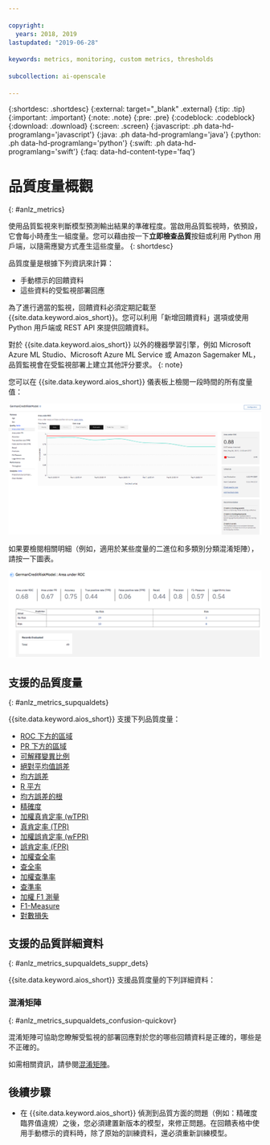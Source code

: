 ```yaml
---

copyright:
  years: 2018, 2019
lastupdated: "2019-06-28"

keywords: metrics, monitoring, custom metrics, thresholds

subcollection: ai-openscale

---
```


{:shortdesc: .shortdesc}
{:external: target="_blank" .external}
{:tip: .tip}
{:important: .important}
{:note: .note}
{:pre: .pre}
{:codeblock: .codeblock}
{:download: .download}
{:screen: .screen}
{:javascript: .ph data-hd-programlang='javascript'}
{:java: .ph data-hd-programlang='java'}
{:python: .ph data-hd-programlang='python'}
{:swift: .ph data-hd-programlang='swift'}
{:faq: data-hd-content-type='faq'}

# 品質度量概觀
{: #anlz_metrics}

使用品質監視來判斷模型預測輸出結果的準確程度。當啟用品質監視時，依預設，它會每小時產生一組度量。您可以藉由按一下**立即檢查品質**按鈕或利用 Python 用戶端，以隨需應變方式產生這些度量。
{: shortdesc}

品質度量是根據下列資訊來計算：

- 手動標示的回饋資料
- 這些資料的受監視部署回應

為了進行適當的監視，回饋資料必須定期記載至 {{site.data.keyword.aios_short}}。您可以利用「新增回饋資料」選項或使用 Python 用戶端或 REST API 來提供回饋資料。

對於 {{site.data.keyword.aios_short}} 以外的機器學習引擎，例如 Microsoft Azure ML Studio、Microsoft Azure ML Service 或 Amazon Sagemaker ML，品質監視會在受監視部署上建立其他評分要求。
{: note}

您可以在 {{site.data.keyword.aios_short}} 儀表板上檢閱一段時間的所有度量值：

![品質度量圖表，顯示區域的漂移低於 ROC](images/quality_metrics_001.png)


如果要檢閱相關明細（例如，適用於某些度量的二進位和多類別分類混淆矩陣），請按一下圖表。

![品質度量的明細表](images/quality_metrics_002.png)

## 支援的品質度量
{: #anlz_metrics_supqualdets}

{{site.data.keyword.aios_short}} 支援下列品質度量：

- [ROC 下方的區域](https://test.cloud.ibm.com/docs/services/ai-openscale?topic=ai-openscale-quality_roc)
- [PR 下方的區域](https://test.cloud.ibm.com/docs/services/ai-openscale?topic=ai-openscale-quality-area-pr)
- [可解釋變異比例](https://test.cloud.ibm.com/docs/services/ai-openscale?topic=ai-openscale-quality_var)
- [絕對平均值誤差](https://test.cloud.ibm.com/docs/services/ai-openscale?topic=ai-openscale-quality_abserror)
- [均方誤差](https://test.cloud.ibm.com/docs/services/ai-openscale?topic=ai-openscale-quality_squerror)
- [R 平方](https://test.cloud.ibm.com/docs/services/ai-openscale?topic=ai-openscale-quality_r_squared)
- [均方誤差的根](https://test.cloud.ibm.com/docs/services/ai-openscale?topic=ai-openscale-supqualdets_squ_errors_mean)
- [精確度](https://test.cloud.ibm.com/docs/services/ai-openscale?topic=ai-openscale-accuracy-opener)
- [加權真肯定率 (wTPR)](https://test.cloud.ibm.com/docs/services/ai-openscale?topic=ai-openscale-quality-wtpr)
- [真肯定率 (TPR)](https://test.cloud.ibm.com/docs/services/ai-openscale?topic=ai-openscale-quality_tpr)
- [加權誤肯定率 (wFPR)](https://test.cloud.ibm.com/docs/services/ai-openscale?topic=ai-openscale-quality_wfpr_weighted)
- [誤肯定率 (FPR)](https://test.cloud.ibm.com/docs/services/ai-openscale?topic=ai-openscale-quality_fpr_false)
- [加權查全率](https://test.cloud.ibm.com/docs/services/ai-openscale?topic=ai-openscale-quality_weighted_recall)
- [查全率](https://test.cloud.ibm.com/docs/services/ai-openscale?topic=ai-openscale-quality_recall)
- [加權查準率](https://test.cloud.ibm.com/docs/services/ai-openscale?topic=ai-openscale-quality_wgth_prec)
- [查準率](https://test.cloud.ibm.com/docs/services/ai-openscale?topic=ai-openscale-quality_precision)
- [加權 F1 測量](https://test.cloud.ibm.com/docs/services/ai-openscale?topic=ai-openscale-quality_wght_f1-measure)
- [F1-Measure](https://test.cloud.ibm.com/docs/services/ai-openscale?topic=ai-openscale-quality_f1-measr)
- [對數損失](https://test.cloud.ibm.com/docs/services/ai-openscale?topic=ai-openscale-quality_log_loss)

## 支援的品質詳細資料
{: #anlz_metrics_supqualdets_suppr_dets}

{{site.data.keyword.aios_short}} 支援品質度量的下列詳細資料：

### 混淆矩陣
{: #anlz_metrics_supqualdets_confusion-quickovr}

混淆矩陣可協助您瞭解受監視的部署回應對於您的哪些回饋資料是正確的，哪些是不正確的。

如需相關資訊，請參閱[混淆矩陣](/docs/services/ai-openscale?topic=ai-openscale-it-conf-mtx)。

## 後續步驟

- 在 {{site.data.keyword.aios_short}} 偵測到品質方面的問題（例如：精確度臨界值違規）之後，您必須建置新版本的模型，來修正問題。在回饋表格中使用手動標示的資料時，除了原始的訓練資料，還必須重新訓練模型。

